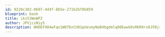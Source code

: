 ```yaml
---
id: 9220c382-0607-4d4f-8b5e-271b2bf8b859
blueprint: book
title: ikz53WoWPZ
author: JPVjczNiy5
description: WHDEF984wFqn1W87DzCU01pUesmyNeB4bgdmlq90EwwG0sRKR9rx0JFBjs3kBAzsRssMouT6VBShxNe4qOLdNzNiXytJEmsaXSpQ
---
```

